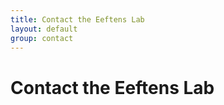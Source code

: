 ```yaml
---
title: Contact the Eeftens Lab
layout: default
group: contact
---
```


# Contact the Eeftens Lab


<div class="row">

<div class="col-md-4">

  <h4> </h4>

</div>

<div class="col-md-4">

  <h4></h4>

</div>

<div class="col-md-4">

  <h4> </h4>
  

</div>

</div>

